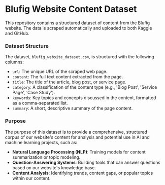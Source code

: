 # Blufig Website Content Dataset

This repository contains a structured dataset of content from the Blufig website. The data is scraped automatically and uploaded to both Kaggle and GitHub.

### Dataset Structure

The dataset, `blufig_website_dataset.csv`, is structured with the following columns:

-   `url`: The unique URL of the scraped web page.
-   `content`: The full text content extracted from the page.
-   `title`: The title of the article, blog post, or service page.
-   `category`: A classification of the content type (e.g., 'Blog Post', 'Service Page', 'Case Study').
-   `keywords`: Key topics and concepts discussed in the content, formatted as a comma-separated list.
-   `summary`: A short, descriptive summary of the page content.

### Purpose

The purpose of this dataset is to provide a comprehensive, structured corpus of our website's content for analysis and potential use in AI and machine learning projects, such as:
-   **Natural Language Processing (NLP)**: Training models for content summarization or topic modeling.
-   **Question-Answering Systems**: Building tools that can answer questions based on our website's knowledge base.
-   **Content Analysis**: Identifying trends, content gaps, or popular topics within our content.

